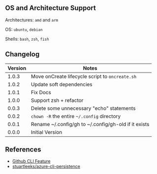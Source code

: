 ## OS and Architecture Support

Architectures: `amd` and `arm`

OS: `ubuntu`, `debian`

Shells: `bash`, `zsh`, `fish`

## Changelog

| Version | Notes                                                |
| ------- | ---------------------------------------------------- |
| 1.0.3   | Move onCreate lifecycle script to `oncreate.sh`      |
| 1.0.2   | Update soft dependencies                             |
| 1.0.1   | Fix Docs                                             |
| 1.0.0   | Support zsh + refactor                               |
| 0.0.3   | Delete some unnecessary "echo" statements            |
| 0.0.2   | `chown -R` the entire `~/.config` directory          |
| 0.0.1   | Rename ~/.config/gh to ~/.config/gh-old if it exists |
| 0.0.0   | Initial Version                                      |

## References

- [Github CLI Feature](https://github.com/devcontainers/features/tree/main/src/github-cli)
- [stuartleeks/azure-cli-persistence](https://github.com/stuartleeks/dev-container-features/tree/main/src/azure-cli-persistence)
